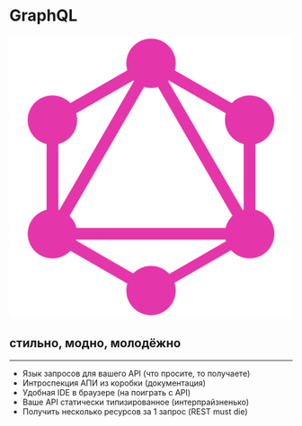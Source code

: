 # GraphQL

![Logo](../assets/logo/graphql.png) <!-- .element: style="width: 300px;" class="plain"  -->

## стильно, модно, молодёжно

-----

- Язык запросов для вашего API (что просите, то получаете)
- Интроспекция АПИ из коробки (документация) <!-- .element: class="fragment" -->
- Удобная IDE в браузере (на поиграть с API) <!-- .element: class="fragment" -->
- Ваше API статически типизированное (интерпрайзненько) <!-- .element: class="fragment" -->
- Получить несколько ресурсов за 1 запрос (REST must die) <!-- .element: class="fragment" -->
